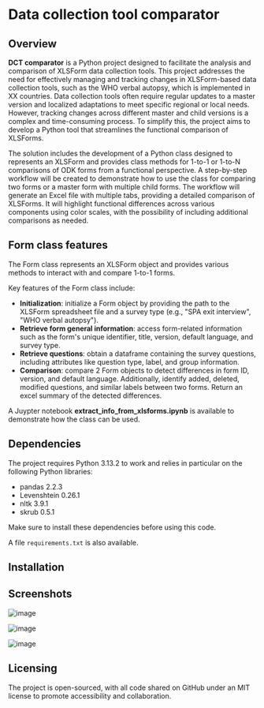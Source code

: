 # Data collection tool comparator

## Overview

**DCT comparator** is a Python project designed to facilitate the analysis and comparison of XLSForm data collection tools. This project addresses the need for effectively managing and tracking changes in XLSForm-based data collection tools, such as the WHO verbal autopsy, which is implemented in XX countries. Data collection tools often require regular updates to a master version and localized adaptations to meet specific regional or local needs. However, tracking changes across different master and child versions is a complex and time-consuming process. To simplify this, the project aims to develop a Python tool that streamlines the functional comparison of XLSForms.

The solution includes the development of a Python class designed to represents an XLSForm and provides class methods for 1-to-1 or 1-to-N comparisons of ODK forms from a functional perspective. A step-by-step workflow will be created to demonstrate how to use the class for comparing two forms or a master form with multiple child forms. The workflow will generate an Excel file with multiple tabs, providing a detailed comparison of XLSForms. It will highlight functional differences across various components using color scales, with the possibility of including additional comparisons as needed. 

## Form class features

The Form class represents an XLSForm object and provides various methods to interact with and compare 1-to-1 forms. 

Key features of the Form class include:

* **Initialization**: initialize a Form object by providing the path to the XLSForm spreadsheet file and a survey type (e.g., "SPA exit interview", "WHO verbal autopsy").
* **Retrieve form general information**: access form-related information such as the form's unique identifier, title, version, default language, and survey type.
* **Retrieve questions**: obtain a dataframe containing the survey questions, including attributes like question type, label, and group information.
* **Comparison**: compare 2 Form objects to detect differences in form ID, version, and default language. Additionally, identify added, deleted, modified questions, and similar labels between two forms. Return an excel summary of the detected differences.

A Juypter notebook **extract_info_from_xlsforms.ipynb** is available to demonstrate how the class can be used.

## Dependencies

The project requires Python 3.13.2 to work and relies in particular on the following Python libraries:

* pandas 2.2.3
* Levenshtein 0.26.1
* nltk 3.9.1
* skrub 0.5.1

Make sure to install these dependencies before using this code.

A file `requirements.txt` is also available.

## Installation

## Screenshots

![image](https://github.com/user-attachments/assets/0d8b4b6c-b9f5-476c-84a9-b5c952c44f4e)

![image](https://github.com/user-attachments/assets/891149d5-7c71-4e8f-b5f6-c618c2fee24f)

![image](https://github.com/user-attachments/assets/5f423d76-c23c-407b-91a5-df58c75221ca)

## Licensing

The project is open-sourced, with all code shared on GitHub under an MIT license to promote accessibility and collaboration.
